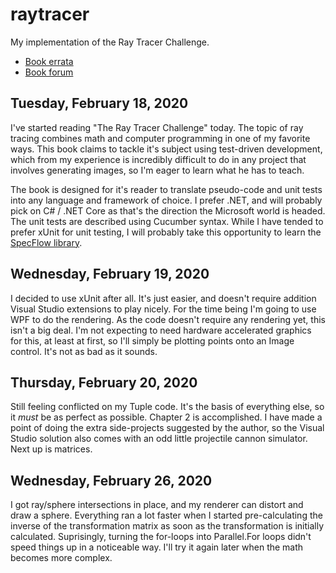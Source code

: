 # raytracer
My implementation of the Ray Tracer Challenge.

* [Book errata](https://pragprog.com/titles/jbtracer/errata)
* [Book forum](http://forum.raytracerchallenge.com/)

## Tuesday, February 18, 2020
I've started reading "The Ray Tracer Challenge" today.
The topic of ray tracing combines math and computer programming in one of my favorite ways.
This book claims to tackle it's subject using test-driven development,
which from my experience is incredibly difficult to do in any project that involves generating images,
so I'm eager to learn what he has to teach.

The book is designed for it's reader to translate pseudo-code and unit tests into any language and framework of choice.
I prefer .NET, and will probably pick on C# / .NET Core as that's the direction the Microsoft world is headed.
The unit tests are described using Cucumber syntax.
While I have tended to prefer xUnit for unit testing,
I will probably take this opportunity to learn the [SpecFlow library](https://specflow.org/).

## Wednesday, February 19, 2020
I decided to use xUnit after all.  It's just easier, and doesn't require addition Visual Studio extensions to play nicely.
For the time being I'm going to use WPF to do the rendering.  As the code doesn't require any rendering yet, this isn't a big
deal.  I'm not expecting to need hardware accelerated graphics for this, at least at first, so I'll simply be plotting
points onto an Image control.  It's not as bad as it sounds.

## Thursday, February 20, 2020
Still feeling conflicted on my Tuple code.  It's the basis of everything else, so it *must* be as perfect as possible.  Chapter 2 is accomplished.  I have made a point of doing the extra side-projects suggested by the author, so the Visual Studio solution also comes with an odd little projectile cannon simulator.  Next up is matrices.

## Wednesday, February 26, 2020
I got ray/sphere intersections in place, and my renderer can distort and draw a sphere.
Everything ran a lot faster when I started pre-calculating the inverse of the transformation matrix as soon as the transformation is initially calculated.
Suprisingly, turning the for-loops into Parallel.For loops didn't speed things up in a noticeable way.  I'll try it again later when the math becomes more complex.
